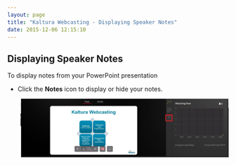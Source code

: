 ```yaml
---
layout: page
title: "Kaltura Webcasting - Displaying Speaker Notes"
date: 2015-12-06 12:15:10
---
```


<h2 class="table-wrap">
    Displaying Speaker Notes
  </h2>
  
  <p class="mce-procedure">
    To display notes from your PowerPoint presentation
  </p>
  
  <ul>
    <li>
      <span>Click the <strong>Notes</strong> icon to display or hide your notes.</span>
    </li>
  </ul>
  
  <p style="padding-left: 30px;">
    <img src="../../assets/3484.img">
  </p>